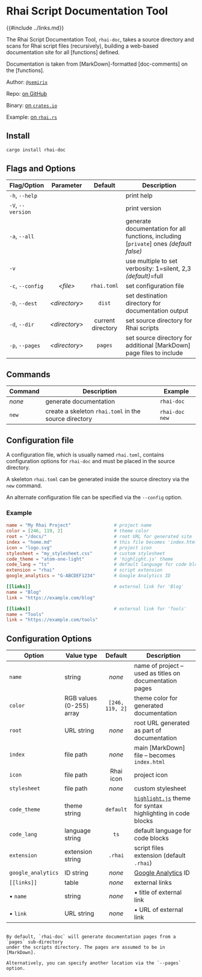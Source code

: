 Rhai Script Documentation Tool
==============================

{{#include ../links.md}}


The Rhai Script Documentation Tool, `rhai-doc`, takes a source directory and scans for
Rhai script files (recursively), building a web-based documentation site for all [functions] defined.

Documentation is taken from [MarkDown]-formatted [doc-comments] on the [functions].


Author: [`@semirix`](https://github.com/semirix)

Repo: [on GitHub](https://github.com/rhaiscript/rhai-doc)

Binary: [on `crates.io`](https://crates.io/crates/rhai-doc)

Example: [on `rhai.rs`](https://rhai.rs/rhai-doc)


Install
-------

```sh
cargo install rhai-doc
```


Flags and Options
-----------------

| Flag/Option       |    Parameter    |      Default      | Description                                                                            |
| ----------------- | :-------------: | :---------------: | -------------------------------------------------------------------------------------- |
| `-h`, `--help`    |                 |                   | print help                                                                             |
| `-V`, `--version` |                 |                   | print version                                                                          |
| `-a`, `--all`     |                 |                   | generate documentation for all functions, including [`private`] ones _(default false)_ |
| `-v`              |                 |                   | use multiple to set verbosity: 1=silent, 2,3 _(default)_=full                          |
| `-c`, `--config`  |   _\<file\>_    |    `rhai.toml`    | set configuration file                                                                 |
| `-D`, `--dest`    | _\<directory\>_ |      `dist`       | set destination directory for documentation output                                     |
| `-d`, `--dir`     | _\<directory\>_ | current directory | set source directory for Rhai scripts                                                  |
| `-p`, `--pages`   | _\<directory\>_ |      `pages`      | set source directory for additional [MarkDown] page files to include                   |


Commands
--------

| Command | Description                                           | Example        |
| ------- | ----------------------------------------------------- | -------------- |
| _none_  | generate documentation                                | `rhai-doc`     |
| `new`   | create a skeleton `rhai.toml` in the source directory | `rhai-doc new` |


Configuration file
------------------

A configuration file, which is usually named `rhai.toml`, contains configuration options for
`rhai-doc` and must be placed in the source directory.

A skeleton `rhai.toml` can be generated inside the source directory via the `new` command.

An alternate configuration file can be specified via the `--config` option.

### Example

```toml
name = "My Rhai Project"                # project name
color = [246, 119, 2]                   # theme color
root = "/docs/"                         # root URL for generated site
index = "home.md"                       # this file becomes 'index.html'
icon = "logo.svg"                       # project icon
stylesheet = "my_stylesheet.css"        # custom stylesheet
code_theme = "atom-one-light"           # 'highlight.js' theme
code_lang = "ts"                        # default language for code blocks
extension = "rhai"                      # script extension
google_analytics = "G-ABCDEF1234"       # Google Analytics ID

[[links]]                               # external link for 'Blog'
name = "Blog"
link = "https://example.com/blog"

[[links]]                               # external link for 'Tools'
name = "Tools"
link = "https://example.com/tools"
```

Configuration Options
---------------------

| Option             | Value type               |     Default     | Description                                                                             |
| ------------------ | ------------------------ | :-------------: | --------------------------------------------------------------------------------------- |
| `name`             | string                   |     _none_      | name of project &ndash; used as titles on documentation pages                           |
| `color`            | RGB values (0-255) array | `[246, 119, 2]` | theme color for generated documentation                                                 |
| `root`             | URL string               |     _none_      | root URL generated as part of documentation                                             |
| `index`            | file path                |     _none_      | main [MarkDown] file &ndash; becomes `index.html`                                       |
| `icon`             | file path                |    Rhai icon    | project icon                                                                            |
| `stylesheet`       | file path                |     _none_      | custom stylesheet                                                                       |
| `code_theme`       | theme string             |    `default`    | [`highlight.js`](https://highlightjs.org/) theme for syntax highlighting in code blocks |
| `code_lang`        | language string          |      `ts`       | default language for code blocks                                                        |
| `extension`        | extension string         |     `.rhai`     | script files extension (default `.rhai`)                                                |
| `google_analytics` | ID string                |     _none_      | [Google Analytics](https://analytics.google.com) ID                                     |
| `[[links]]`        | table                    |     _none_      | external links                                                                          |
| • `name`           | string                   |     _none_      | • title of external link                                                                |
| • `link`           | URL string               |     _none_      | • URL of external link                                                                  |


~~~admonish abstract.small "MarkDown pages"

By default, `rhai-doc` will generate documentation pages from a `pages` sub-directory
under the scripts directory. The pages are assumed to be in [MarkDown].

Alternatively, you can specify another location via the `--pages` option.
~~~
